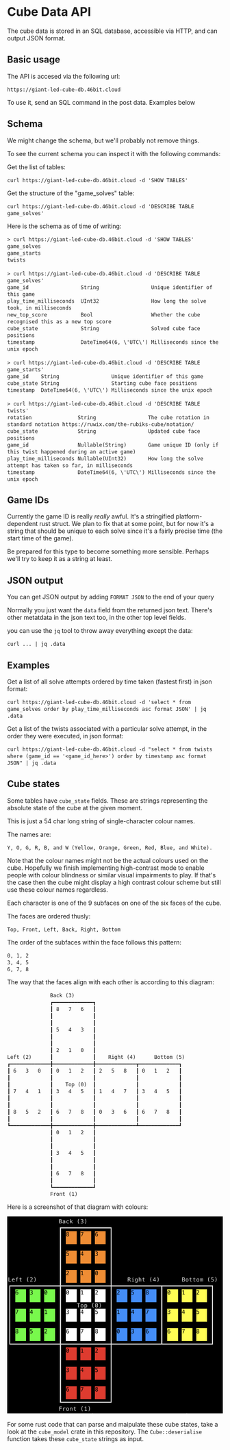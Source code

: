 # Cube Data API

The cube data is stored in an SQL database, accessible via HTTP, and can output JSON format.

## Basic usage

The API is accesed via the following url:

    https://giant-led-cube-db.46bit.cloud

To use it, send an SQL command in the post data. Examples below

## Schema

We might change the schema, but we'll probably not remove things.

To see the current schema you can inspect it with the following commands:

Get the list of tables:

    curl https://giant-led-cube-db.46bit.cloud -d 'SHOW TABLES'

Get the structure of the "game_solves" table:

    curl https://giant-led-cube-db.46bit.cloud -d 'DESCRIBE TABLE game_solves'

Here is the schema as of time of writing:

    > curl https://giant-led-cube-db.46bit.cloud -d 'SHOW TABLES'
    game_solves
    game_starts
    twists
    
    > curl https://giant-led-cube-db.46bit.cloud -d 'DESCRIBE TABLE game_solves'
    game_id                 String                 Unique identifier of this game		
    play_time_milliseconds  UInt32                 How long the solve took, in milliseconds		
    new_top_score           Bool                   Whether the cube recognised this as a new top score		
    cube_state              String                 Solved cube face positions		
    timestamp               DateTime64(6, \'UTC\') Milliseconds since the unix epoch		
    
    > curl https://giant-led-cube-db.46bit.cloud -d 'DESCRIBE TABLE game_starts'
    game_id    String                 Unique identifier of this game		
    cube_state String                 Starting cube face positions		
    timestamp  DateTime64(6, \'UTC\') Milliseconds since the unix epoch		
    
    > curl https://giant-led-cube-db.46bit.cloud -d 'DESCRIBE TABLE twists'
    rotation               String                 The cube rotation in standard notation https://ruwix.com/the-rubiks-cube/notation/	
    cube_state             String                 Updated cube face positions		
    game_id                Nullable(String)       Game unique ID (only if this twist happened during an active game)		
    play_time_milliseconds Nullable(UInt32)       How long the solve attempt has taken so far, in milliseconds	
    timestamp              DateTime64(6, \'UTC\') Milliseconds since the unix epoch	

## Game IDs

Currently the game ID is really _really_ awful. It's a stringified platform-dependent rust struct. We plan to fix that at some point, but for now it's a string that should be unique to each solve since it's a fairly precise time (the start time of the game).

Be prepared for this type to become something more sensible. Perhaps we'll try to keep it as a string at least.

## JSON output

You can get JSON output by adding `FORMAT JSON` to the end of your query

Normally you just want the `data` field from the returned json text. There's other metatdata in the json text too, in the other top level fields.

you can use the `jq` tool to throw away everything except the data:

    curl ... | jq .data

## Examples

Get a list of all solve attempts ordered by time taken (fastest first) in json format:

    curl https://giant-led-cube-db.46bit.cloud -d 'select * from game_solves order by play_time_milliseconds asc format JSON' | jq .data

Get a list of the twists associated with a particular solve attempt, in the order they were executed, in json format:

    curl https://giant-led-cube-db.46bit.cloud -d "select * from twists where (game_id == '<game_id_here>') order by timestamp asc format JSON" | jq .data

## Cube states

Some tables have `cube_state` fields. These are strings representing the absolute state of the cube at the given moment.

This is just a 54 char long string of single-character colour names.

The names are:

    Y, O, G, R, B, and W (Yellow, Orange, Green, Red, Blue, and White).

Note that the colour names might not be the actual colours used on the cube. Hopefully we finish implementing high-contrast mode to enable people with colour blindness or similar visual impairments to play. If that's the case then the cube might display a high contrast colour scheme but still use these colour names regardless.

Each character is one of the 9 subfaces on one of the six faces of the cube.

The faces are ordered thusly:

    Top, Front, Left, Back, Right, Bottom

The order of the subfaces within the face follows this pattern:

    0, 1, 2
    3, 4, 5
    6, 7, 8

The way that the faces align with each other is according to this diagram:

                  Back (3)
                  ┏━━━━━━━━━━━━━┓
                  ┃ 8   7   6   ┃
                  ┃             ┃
                  ┃             ┃
                  ┃ 5   4   3   ┃
                  ┃             ┃
                  ┃             ┃
                  ┃ 2   1   0   ┃
    Left (2)      ┃             ┃    Right (4)      Bottom (5)
    ┏━━━━━━━━━━━━━╋━━━━━━━━━━━━━╋━━━━━━━━━━━━━┳━━━━━━━━━━━━━┓
    ┃ 6   3   0   ┃ 0   1   2   ┃ 2   5   8   ┃ 0   1   2   ┃
    ┃             ┃             ┃             ┃             ┃
    ┃             ┃    Top (0)  ┃             ┃             ┃
    ┃ 7   4   1   ┃ 3   4   5   ┃ 1   4   7   ┃ 3   4   5   ┃
    ┃             ┃             ┃             ┃             ┃
    ┃             ┃             ┃             ┃             ┃
    ┃ 8   5   2   ┃ 6   7   8   ┃ 0   3   6   ┃ 6   7   8   ┃
    ┃             ┃             ┃             ┃             ┃
    ┗━━━━━━━━━━━━━╋━━━━━━━━━━━━━╋━━━━━━━━━━━━━┻━━━━━━━━━━━━━┛
                  ┃ 0   1   2   ┃
                  ┃             ┃
                  ┃             ┃
                  ┃ 3   4   5   ┃
                  ┃             ┃
                  ┃             ┃
                  ┃ 6   7   8   ┃
                  ┃             ┃
                  ┗━━━━━━━━━━━━━┛
                  Front (1)

Here is a screenshot of that diagram with colours:

![Map of cube face order](cube_faces_map.png)

For some rust code that can parse and maipulate these cube states, take a look at the `cube_model` crate in this repository. The `Cube::deserialise` function takes these `cube_state` strings as input.

